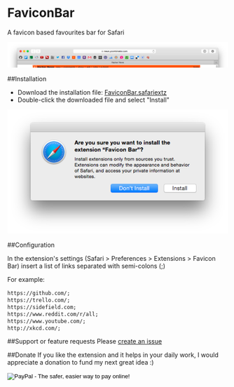 # FaviconBar
A favicon based favourites bar for Safari

![](img/screenshot.png)

##Installation

- Download the installation file: [FaviconBar.safariextz](https://github.com/umfana/FaviconBar/raw/master/FaviconBar.safariextz)
- Double-click the downloaded file and select "Install"

![](img/install.png)

##Configuration

In the extension's settings (Safari > Preferences > Extensions > Favicon Bar) insert a list of links separated with semi-colons (;)

For example:

```
https://github.com/;
https://trello.com/;
https://sidefield.com;
https://www.reddit.com/r/all;
https://www.youtube.com/;
http://xkcd.com/;
```

##Support or feature requests
Please [create an issue](https://github.com/umfana/FaviconBar/issues)

##Donate
If you like the extension and it helps in your daily work, I would appreciate a donation to fund my next great idea :)


<form action="https://www.paypal.com/cgi-bin/webscr" method="post" target="_top">
						<input type="hidden" name="cmd" value="_s-xclick">
						<input type="hidden" name="hosted_button_id" value="PR8NL5R9VGMQC">
						<input type="image" src="https://www.paypalobjects.com/en_US/i/btn/btn_donateCC_LG.gif" border="0" name="submit" alt="PayPal - The safer, easier way to pay online!">
						<img alt="" border="0" src="https://www.paypalobjects.com/en_US/i/scr/pixel.gif" width="1" height="1">
					</form>